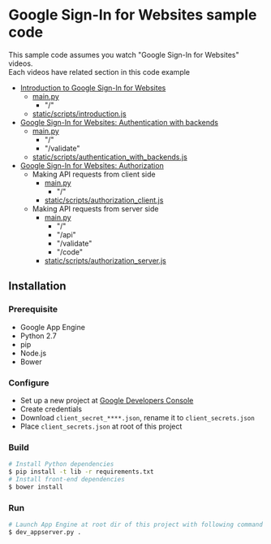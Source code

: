 # Google Sign-In for Websites sample code

This sample code assumes you watch "Google Sign-In for Websites" videos.  
Each videos have related section in this code example
- [Introduction to Google Sign-In for Websites](https://www.youtube.com/watch?v=Oy5F9h5JqEU)
    - [main.py](main.py)
        - "/"
    - [static/scripts/introduction.js](static/scripts/introduction.js)
- [Google Sign-In for Websites: Authentication with backends](https://www.youtube.com/watch?v=j_31hJtWjlw)
    - [main.py](main.py)
        - "/"
        - "/validate"
    - [static/scripts/authentication_with_backends.js](static/scripts/authentication_with_backends.js)
- [Google Sign-In for Websites: Authorization](https://www.youtube.com/watch?v=zZt8SFivjps)
    - Making API requests from client side
        - [main.py](main.py)
            - "/"
        - [static/scripts/authorization_client.js](static/scripts/authorization_client.js)
    - Making API requests from server side
        - [main.py](main.py)
            - "/"
            - "/api"
            - "/validate"
            - "/code"
        - [static/scripts/authorization_server.js](static/scripts/authorization_server.js)

## Installation

### Prerequisite
- Google App Engine
- Python 2.7
- pip
- Node.js
- Bower

### Configure
- Set up a new project at [Google Developers Console](https://console.developers.google.com/)
- Create credentials
- Download `client_secret_****.json`, rename it to `client_secrets.json`
- Place `client_secrets.json` at root of this project

### Build
```sh
# Install Python dependencies
$ pip install -t lib -r requirements.txt
# Install front-end dependencies
$ bower install
```

### Run
``` sh
# Launch App Engine at root dir of this project with following command
$ dev_appserver.py .
```
